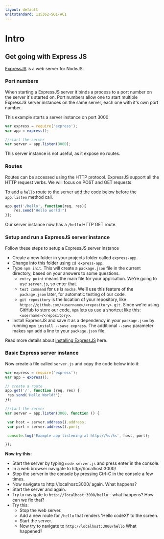 ```yaml
---
layout: default
unitstandard: 115362-SO1-AC1
---
```


# Intro

## Get going with Express JS

[ExpressJS](expressjs.com) is a web server for NodeJS.

### Port numbers

When starting a ExpressJS server it binds a process to a port number on the server it's started on. Port numbers allow one to start multiple ExpressJS server instances on the same server, each one with it's own port number.

This example starts a server instance on port 3000:

```javascript
var express = require('express');
var app = express();

//start the server
var server = app.listen(3000);
```

This server instance is not useful, as it expose no routes.

### Routes

Routes can be accessed using the HTTP protocol. ExpressJS support all the HTTP request verbs. We will focus on POST and GET requests.

To add a `hello` route to the server add the code below before the `app.listen` method call.

```javascript
app.get('/hello', function(req, res){
    res.send("Hello world!")
}};
```

Our server instance now has a `/hello` HTTP GET route.

### Setup and run a ExpressJS server instance

Follow these steps to setup a ExpressJS server instance

* Create a new folder in your projects folder called `express-app`.
* Change into this folder using `cd express-app`.
* Type `npm init`. This will create a `package.json` file in the current directory, based on your answers to some questions.
  * `entry point` means the main file for your application. We're going to use `server.js`, so enter that.
  * `test command` for us is `mocha`. We'll use this feature of the `package.json` later, for automatic testing of our code.
  * `git repository` is the location of your repository, like `https://github.com/<username>/<repository>.git`. Since we're using GitHub to store our code, `npm` lets us use a shortcut like this: `<username>/<repository>`.
* Install ExpressJS and save it as a dependency in your `package.json` by running `npm install --save express`. The additional `--save` parameter makes `npm` add a line to your `package.json` file.

Read more details about [installing ExpressJS](http://expressjs.com/starter/installing.html) here.

### Basic Express server instance


Now create a file called `server.js` and copy the code below into it:

```javascript
var express = require('express');
var app = express();

// create a route
app.get('/', function (req, res) {
 res.send('Hello World!');
});

//start the server
var server = app.listen(3000, function () {

 var host = server.address().address;
 var port = server.address().port;

 console.log('Example app listening at http://%s:%s', host, port);

});
```
**Now try this:**

* Start the server by typing `node server.js` and press enter in the console.
* In a web browser navigate to http://localhost:3000/
* Stop the server in the console by pressing Ctrl-C in the console a few times.
* Now navigate to http://localhost:3000/ again. What happens?
* Start the server and again.
* Try to navigate to `http://localhost:3000/hello` - what happens? How can we fix that?
* Try this:
    * Stop the web server.
    * Add a new route for `/hello` that renders 'Hello codeX!' to the screen.
    * Start the server.
    * Now try to navigate to `http://localhost:3000/hello` What happened?
